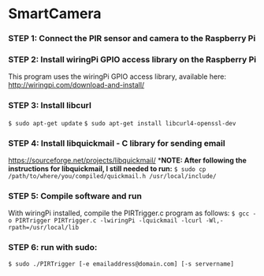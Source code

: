 # SmartCamera
### STEP 1: Connect the PIR sensor and camera to the Raspberry Pi

### STEP 2: Install wiringPi GPIO access library on the Raspberry Pi
This program uses the wiringPi GPIO access library, available here:
http://wiringpi.com/download-and-install/

### STEP 3: Install libcurl
`$ sudo apt-get update`
`$ sudo apt-get install libcurl4-openssl-dev`

### STEP 4: Install libquickmail - C library for sending email
https://sourceforge.net/projects/libquickmail/ 
***NOTE: After following the instructions for libquickmail, I still needed to run:**
     `$ sudo cp /path/to/where/you/compiled/quickmail.h /usr/local/include/`
     
### STEP 5: Compile software and run
With wiringPi installed, compile the PIRTrigger.c program as follows:
`$ gcc -o PIRTrigger PIRTrigger.c -lwiringPi -lquickmail -lcurl -Wl,-rpath=/usr/local/lib`

### STEP 6: run with sudo:
`$ sudo ./PIRTrigger [-e emailaddress@domain.com] [-s servername]`

